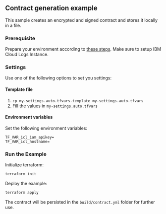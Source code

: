 ## Contract generation example

This sample creates an encrypted and signed contract and stores it locally in a file. 

### Prerequisite

Prepare your environment according to [these steps](../README.md). Make sure to setup IBM Cloud Logs Instance.

### Settings

Use one of the following options to set you settings:

#### Template file

1. `cp my-settings.auto.tfvars-template my-settings.auto.tfvars`
2. Fill the values in `my-settings.auto.tfvars`

#### Environment variables

Set the following environment variables:

```text
TF_VAR_icl_iam_apikey=
TF_VAR_icl_hostname=
```

### Run the Example

Initialize terraform:

```bash
terraform init
```

Deploy the example:

```bash
terraform apply
```

The contract will be persisted in the `build/contract.yml` folder for further use.
